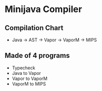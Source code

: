 # Minijava Compiler

## Compilation Chart
* Java -> AST -> Vapor -> VaporM -> MIPS

## Made of 4 programs
* Typecheck
* Java to Vapor
* Vapor to VaporM
* VaporM to MIPS
